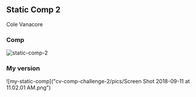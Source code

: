 ## Static Comp 2
Cole Vanacore

### Comp

![static-comp-2]("cv-comp-challenge-2/pics/static-comp-challenge-2.jpg")

### My version

![my-static-comp]("cv-comp-challenge-2/pics/Screen Shot 2018-09-11 at 11.02.01 AM.png")
    
